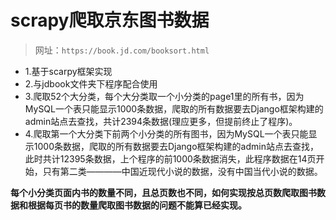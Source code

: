 # scrapy爬取京东图书数据

>网址：`https://book.jd.com/booksort.html`

- 1.基于scarpy框架实现
- 2.与jdbook文件夹下程序配合使用
- 3.爬取52个大分类，每个大分类取一个小分类的page1里的所有书，因为MySQL一个表只能显示1000条数据，爬取的所有数据要去Django框架构建的admin站点去查找，共计2394条数据(理应更多，但提前终止了程序)。
- 4.爬取第一个大分类下前两个小分类的所有图书，因为MySQL一个表只能显示1000条数据，爬取的所有数据要去Django框架构建的admin站点去查找，此时共计12395条数据，上个程序的前1000条数据消失，此程序数据在14页开始，只有第二类————中国近现代小说的数据，没有中国当代小说的数据。

**每个小分类页面内书的数量不同，且总页数也不同，如何实现按总页数爬取图书数据和根据每页书的数量爬取图书数据的问题不能算已经实现。**